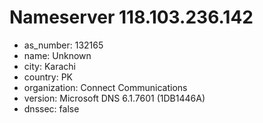 # Nameserver 118.103.236.142

* as_number: 132165
* name: Unknown
* city: Karachi
* country: PK
* organization: Connect Communications
* version: Microsoft DNS 6.1.7601 (1DB1446A)
* dnssec: false
